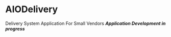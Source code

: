 # AIODelivery
Delivery System Application For Small Vendors
*****Application Development in progress*****
